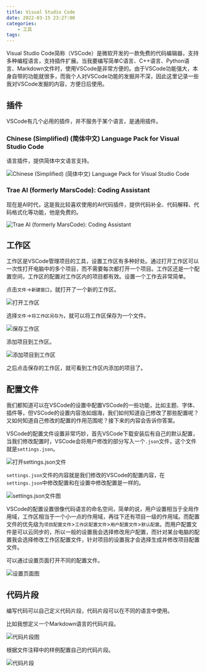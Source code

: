 ```yaml
---
title: Visual Studio Code
date: 2022-03-15 23:27:00
categories:
    - 工具
tags:
---
```


Visual Studio Code简称（VSCode）是微软开发的一款免费的代码编辑器，支持多种编程语言，支持插件扩展。当我要编写简单C语言、C++语言、Python语言、Markdown文件时，使用VSCode是非常方便的。由于VSCode功能强大，本身自带的功能就很多，而我个人对VSCode功能的发掘并不深，因此这里记录一些我对VSCode发掘的内容，方便日后使用。

<!--more-->

## 插件

VSCode有几个必用的插件，并不服务于某个语言，是通用插件。

### Chinese (Simplified) (简体中文) Language Pack for Visual Studio Code

语言插件，提供简体中文语言支持。

![Chinese (Simplified) (简体中文) Language Pack for Visual Studio Code](1.png)

### Trae AI (formerly MarsCode): Coding Assistant

现在是AI时代，这是我比较喜欢使用的AI代码插件，提供代码补全、代码解释、代码格式化等功能，他是免费的。

![Trae AI (formerly MarsCode): Coding Assistant](2.png)

## 工作区

工作区是VSCode管理项目的工具，设置工作区有多种好处。通过打开工作区可以一次性打开电脑中的多个项目，而不需要每次都打开一个项目。工作区还是一个配置空间，工作区的配置对工作区内的项目都有效。设置一个工作去非常简单。

点击`文件`->`新建窗口`，就打开了一个新的工作区。

![打开工作区](3.gif)

选择`文件`->`将工作区另存为`，就可以将工作区保存为一个文件。

![保存工作区](4.gif)

添加项目到工作区。

![添加项目到工作区](5.gif)

之后点击保存的工作区，就可看到工作区内添加的项目了。

## 配置文件

我们都知道可以在VSCode的设置中配置VSCode的一些功能，比如主题、字体、插件等，但VSCode的设置内容浩如烟海，我们如何知道自己修改了那些配置呢？又如何知道自己修改的配置的作用范围呢？接下来的内容会告诉你答案。

VSCode的配置文件设置非常巧妙，首先VSCode下载安装后有自己的默认配置，当我们修改配置时，VSCode会将用户修改的部分写入一个`.json`文件，这个文件就是`settings.json`。

![打开`settings.json`文件](6.gif)

`settings.json`文件的内容就是我们修改的VSCode的配置内容，在`settings.json`中修改配置和在设置中修改配置是一样的。

![`settings.json`文件图](7.png)

VSCode的配置设置很像代码语言的命名空间，简单的说，用户设置相当于全局作用域，工作区相当于一个小一点的作用域，再往下还有项目一级的作用域。而配置文件的优先级为`项目配置文件`>`工作区配置文件`>`用户配置文件`>`默认配置`。而用户配置文件是可以云同步的，所以一般的设置我会选择修改用户配置，而针对某台电脑的配置我会选择修改工作区配置文件，针对项目的设置我才会选择生成并修改项目配置文件。

可以通过设置页面打开不同的配置文件。

![设置页面图](8.png)

## 代码片段

编写代码可以自己定义代码片段，代码片段可以在不同的语言中使用。

比如我想定义一个Markdown语言的代码片段。

![代码片段图](9.gif)

根据文件注释中的样例配置自己的代码片段。

![代码片段](10.png)
